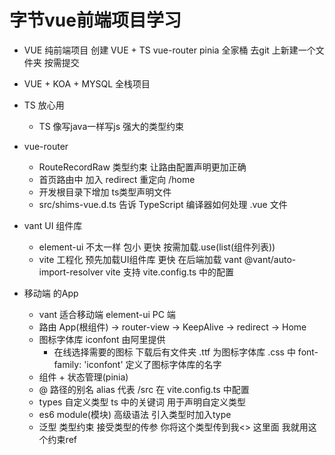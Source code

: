 # 字节vue前端项目学习

- VUE 纯前端项目 
  创建 VUE + TS vue-router pinia 全家桶
  去git 上新建一个文件夹 按需提交

- VUE + KOA + MYSQL 全栈项目
- TS 放心用
  - TS 像写java一样写js 强大的类型约束
- vue-router
  - RouteRecordRaw 类型约束 让路由配置声明更加正确
  - 首页路由中 加入 redirect 重定向 /home
  - 开发根目录下增加 ts类型声明文件
  - src/shims-vue.d.ts
  告诉 TypeScript 编译器如何处理 .vue 文件
- vant UI 组件库
  - element-ui 不太一样 包小 更快
  按需加载.use(list(组件列表))
  - vite 工程化
  预先加载UI组件库 更快 在后端加载
  vant 
  @vant/auto-import-resolver
  vite 支持
  vite.config.ts 中的配置

- 移动端 的App 
  - vant 适合移动端 element-ui PC 端
  - 路由 App(根组件) -> router-view -> KeepAlive -> redirect -> Home 
  - 图标字体库 iconfont 由阿里提供 
    - 在线选择需要的图标 下载后有文件夹
      .ttf 为图标字体库
      .css 中 font-family: 'iconfont' 定义了图标字体库的名字 
  - 组件 + 状态管理(pinia) 
  - @ 路径的别名 alias 代表 /src
    在 vite.config.ts 中配置
  - types 自定义类型 ts 中的关键词 用于声明自定义类型 
  -  es6 module(模块) 高级语法 引入类型时加入type
  - 泛型 类型约束 接受类型的传参 你将这个类型传到我<> 这里面 我就用这个约束ref